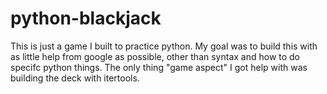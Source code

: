 # python-blackjack
This is just a game I built to practice python. 
My goal was to build this with as little help from google as possible, other than syntax and how to do specifc python things. 
The only thing "game aspect" I got help with was building the deck with itertools.
